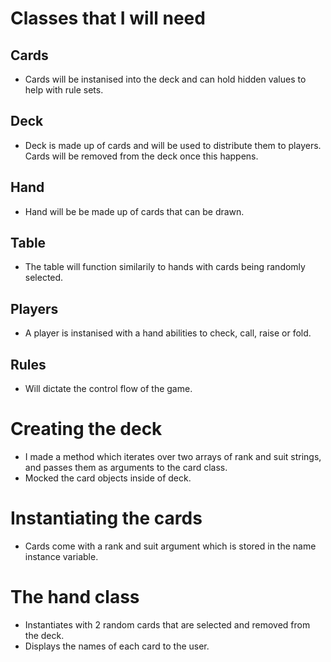 # Classes that I will need

## Cards
- Cards will be instanised into the deck and can hold hidden values to help with rule sets.

## Deck
- Deck is made up of cards and will be used to distribute them to players. Cards will be removed from the deck once this happens.

## Hand 
- Hand will be be made up of cards that can be drawn.

## Table 
- The table will function similarily to hands with cards being randomly selected.

## Players
- A player is instanised with a hand abilities to check, call, raise or fold.

## Rules
- Will dictate the control flow of the game.

# Creating the deck
- I made a method which iterates over two arrays of rank and suit strings, and passes them as arguments to the card class.
- Mocked the card objects inside of deck.

# Instantiating the cards
- Cards come with a rank and suit argument which is stored in the name instance variable.

# The hand class
- Instantiates with 2 random cards that are selected and removed from the deck.
- Displays the names of each card to the user.